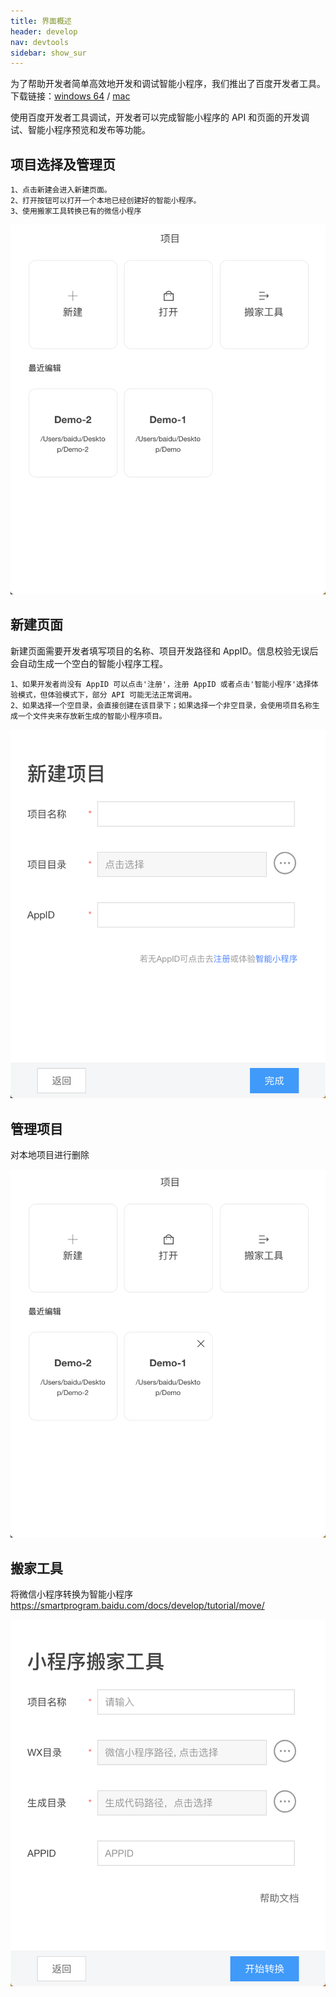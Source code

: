 ```yaml
---
title: 界面概述
header: develop
nav: devtools
sidebar: show_sur
---
```

为了帮助开发者简单高效地开发和调试智能小程序，我们推出了百度开发者工具。
下载链接：[windows 64](http://smartprogram.baidu.com/mappconsole/api/devDownload?system=windows&type=online) / [mac](http://smartprogram.baidu.com/mappconsole/api/devDownload?system=mac&type=online)
<!-- <a href="http://smartprogram.baidu.com/docs/develop/devtools/beta/">Beta 版本</a>下载链接：[Windows-beta](http://smartprogram.baidu.com/mappconsole/api/devDownload?system=windows&type=beta) / [mac-beta](http://smartprogram.baidu.com/mappconsole/api/devDownload?system=mac&type=beta) -->

使用百度开发者工具调试，开发者可以完成智能小程序的 API 和页面的开发调试、智能小程序预览和发布等功能。

## 项目选择及管理页

    1、点击新建会进入新建页面。
    2、打开按钮可以打开一个本地已经创建好的智能小程序。
    3、使用搬家工具转换已有的微信小程序


![图片](../../../img/tool/工具01.png)


## 新建页面


新建页面需要开发者填写项目的名称、项目开发路径和 AppID。信息校验无误后会自动生成一个空白的智能小程序工程。


    1、如果开发者尚没有 AppID 可以点击'注册'，注册 AppID 或者点击'智能小程序'选择体验模式，但体验模式下，部分 API 可能无法正常调用。
    2、如果选择一个空目录，会直接创建在该目录下；如果选择一个非空目录，会使用项目名称生成一个文件夹来存放新生成的智能小程序项目。

 ![图片](../../../img/tool/工具03.png)


## 管理项目


对本地项目进行删除

 ![图片](../../../img/tool/工具04.png)

 ## 搬家工具
将微信小程序转换为智能小程序 https://smartprogram.baidu.com/docs/develop/tutorial/move/

![](../../../img/tool/transform.png)
